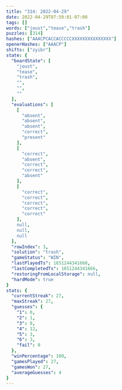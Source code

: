 ```yaml
---
title: "314: 2022-04-29"
date: 2022-04-29T07:59:01-07:00
tags: []
words: ["joust","tease","trash"]
puzzles: [314]
hashes: ["AAACPCACCACCCCCXXXXXXXXXXXXXXX"]
openerHashes: ["AAACP"]
shifts: ["zyibr"]
state: {
  "boardState": [
    "joust",
    "tease",
    "trash",
    "",
    "",
    ""
  ],
  "evaluations": [
    [
      "absent",
      "absent",
      "absent",
      "correct",
      "present"
    ],
    [
      "correct",
      "absent",
      "correct",
      "correct",
      "absent"
    ],
    [
      "correct",
      "correct",
      "correct",
      "correct",
      "correct"
    ],
    null,
    null,
    null
  ],
  "rowIndex": 3,
  "solution": "trash",
  "gameStatus": "WIN",
  "lastPlayedTs": 1651244341668,
  "lastCompletedTs": 1651244341666,
  "restoringFromLocalStorage": null,
  "hardMode": true
}
stats: {
  "currentStreak": 27,
  "maxStreak": 27,
  "guesses": {
    "1": 0,
    "2": 1,
    "3": 8,
    "4": 12,
    "5": 3,
    "6": 3,
    "fail": 0
  },
  "winPercentage": 100,
  "gamesPlayed": 27,
  "gamesWon": 27,
  "averageGuesses": 4
}
---
```


<!-- more -->
